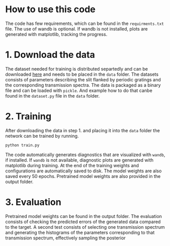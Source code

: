 # How to use this code
The code has few requirements, which can be found in the `requirments.txt` file. The use of wandb is optional. If wandb is not installed, plots are generated with matplotlib, tracking the progress.

# 1. Download the data
The dataset needed for training is distributed separtedly and can be downloaded [here](https://drive.google.com/file/d/1Z1yH2B0YC13l6w2tYq9HcAvyf9qyLDLI/view?usp=share_link) and needs to be placed in the `data` folder. The datasets consists of parameters describing the slit flanked by periodic gratings and the corresponding transmission spectra. The data is packaged as a binary file and can be loaded with `pickle`. And example how to do that canbe found in the `dataset.py` file in the `data` folder.

# 2. Training
After downloading the data in step 1. and placing it into the `data` folder the network can be trained by running.
```
python train.py
```
The code automatically generates diagnostics that are visualized with `wandb`, if installed. If `wandb` is not available, diagnostic plots are generated with matplotlib during training. At the end of the training weights and configurations are automatically saved to disk. The model weights are also saved every 50 epochs. Pretrained model weights are also provided in the output folder.

# 3. Evaluation
Pretrained model weights can be found in the output folder. The evaluation consists of checking the predicted errors of the generated data compared to the target. A second test consists of selecting one transmission spectrum and generating the histograms of the parameters corresponding to that transmission spectrum, effectively sampling the posterior 